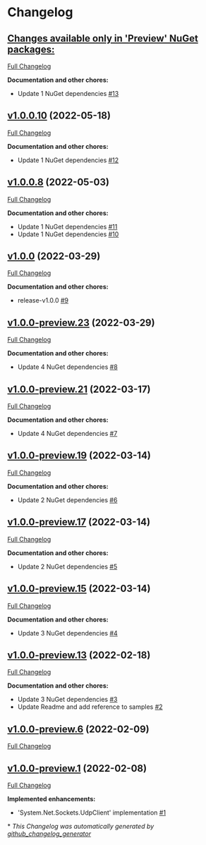# Changelog

## [**Changes available only in 'Preview' NuGet packages:**](https://github.com/nanoframework/System.Net.Sockets.UdpClient/tree/HEAD)

[Full Changelog](https://github.com/nanoframework/System.Net.Sockets.UdpClient/compare/v1.0.0.10...HEAD)

**Documentation and other chores:**

- Update 1 NuGet dependencies [\#13](https://github.com/nanoframework/System.Net.Sockets.UdpClient/pull/13)

## [v1.0.0.10](https://github.com/nanoframework/System.Net.Sockets.UdpClient/tree/v1.0.0.10) (2022-05-18)

[Full Changelog](https://github.com/nanoframework/System.Net.Sockets.UdpClient/compare/v1.0.0.8...v1.0.0.10)

**Documentation and other chores:**

- Update 1 NuGet dependencies [\#12](https://github.com/nanoframework/System.Net.Sockets.UdpClient/pull/12)

## [v1.0.0.8](https://github.com/nanoframework/System.Net.Sockets.UdpClient/tree/v1.0.0.8) (2022-05-03)

[Full Changelog](https://github.com/nanoframework/System.Net.Sockets.UdpClient/compare/v1.0.0...v1.0.0.8)

**Documentation and other chores:**

- Update 1 NuGet dependencies [\#11](https://github.com/nanoframework/System.Net.Sockets.UdpClient/pull/11)
- Update 1 NuGet dependencies [\#10](https://github.com/nanoframework/System.Net.Sockets.UdpClient/pull/10)

## [v1.0.0](https://github.com/nanoframework/System.Net.Sockets.UdpClient/tree/v1.0.0) (2022-03-29)

[Full Changelog](https://github.com/nanoframework/System.Net.Sockets.UdpClient/compare/v1.0.0-preview.23...v1.0.0)

**Documentation and other chores:**

- release-v1.0.0 [\#9](https://github.com/nanoframework/System.Net.Sockets.UdpClient/pull/9)

## [v1.0.0-preview.23](https://github.com/nanoframework/System.Net.Sockets.UdpClient/tree/v1.0.0-preview.23) (2022-03-29)

[Full Changelog](https://github.com/nanoframework/System.Net.Sockets.UdpClient/compare/v1.0.0-preview.21...v1.0.0-preview.23)

**Documentation and other chores:**

- Update 4 NuGet dependencies [\#8](https://github.com/nanoframework/System.Net.Sockets.UdpClient/pull/8)

## [v1.0.0-preview.21](https://github.com/nanoframework/System.Net.Sockets.UdpClient/tree/v1.0.0-preview.21) (2022-03-17)

[Full Changelog](https://github.com/nanoframework/System.Net.Sockets.UdpClient/compare/v1.0.0-preview.19...v1.0.0-preview.21)

**Documentation and other chores:**

- Update 4 NuGet dependencies [\#7](https://github.com/nanoframework/System.Net.Sockets.UdpClient/pull/7)

## [v1.0.0-preview.19](https://github.com/nanoframework/System.Net.Sockets.UdpClient/tree/v1.0.0-preview.19) (2022-03-14)

[Full Changelog](https://github.com/nanoframework/System.Net.Sockets.UdpClient/compare/v1.0.0-preview.17...v1.0.0-preview.19)

**Documentation and other chores:**

- Update 2 NuGet dependencies [\#6](https://github.com/nanoframework/System.Net.Sockets.UdpClient/pull/6)

## [v1.0.0-preview.17](https://github.com/nanoframework/System.Net.Sockets.UdpClient/tree/v1.0.0-preview.17) (2022-03-14)

[Full Changelog](https://github.com/nanoframework/System.Net.Sockets.UdpClient/compare/v1.0.0-preview.15...v1.0.0-preview.17)

**Documentation and other chores:**

- Update 2 NuGet dependencies [\#5](https://github.com/nanoframework/System.Net.Sockets.UdpClient/pull/5)

## [v1.0.0-preview.15](https://github.com/nanoframework/System.Net.Sockets.UdpClient/tree/v1.0.0-preview.15) (2022-03-14)

[Full Changelog](https://github.com/nanoframework/System.Net.Sockets.UdpClient/compare/v1.0.0-preview.13...v1.0.0-preview.15)

**Documentation and other chores:**

- Update 3 NuGet dependencies [\#4](https://github.com/nanoframework/System.Net.Sockets.UdpClient/pull/4)

## [v1.0.0-preview.13](https://github.com/nanoframework/System.Net.Sockets.UdpClient/tree/v1.0.0-preview.13) (2022-02-18)

[Full Changelog](https://github.com/nanoframework/System.Net.Sockets.UdpClient/compare/v1.0.0-preview.6...v1.0.0-preview.13)

**Documentation and other chores:**

- Update 3 NuGet dependencies [\#3](https://github.com/nanoframework/System.Net.Sockets.UdpClient/pull/3)
- Update Readme and add reference to samples [\#2](https://github.com/nanoframework/System.Net.Sockets.UdpClient/pull/2)

## [v1.0.0-preview.6](https://github.com/nanoframework/System.Net.Sockets.UdpClient/tree/v1.0.0-preview.6) (2022-02-09)

[Full Changelog](https://github.com/nanoframework/System.Net.Sockets.UdpClient/compare/v1.0.0-preview.1...v1.0.0-preview.6)

## [v1.0.0-preview.1](https://github.com/nanoframework/System.Net.Sockets.UdpClient/tree/v1.0.0-preview.1) (2022-02-08)

[Full Changelog](https://github.com/nanoframework/System.Net.Sockets.UdpClient/compare/68c575ff364c9dedb7025fe94047c58bfc7b4c85...v1.0.0-preview.1)

**Implemented enhancements:**

- 'System.Net.Sockets.UdpClient' implementation [\#1](https://github.com/nanoframework/System.Net.Sockets.UdpClient/pull/1)



\* *This Changelog was automatically generated by [github_changelog_generator](https://github.com/github-changelog-generator/github-changelog-generator)*
